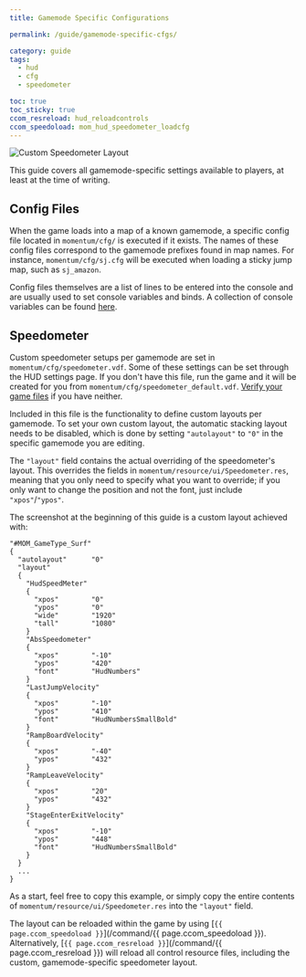 ```yaml
---
title: Gamemode Specific Configurations

permalink: /guide/gamemode-specific-cfgs/

category: guide
tags:
  - hud
  - cfg
  - speedometer

toc: true
toc_sticky: true
ccom_resreload: hud_reloadcontrols
ccom_speedoload: mom_hud_speedometer_loadcfg
---
```


![Custom Speedometer Layout](/assets/images/gamemode-specific-cfgs_guide/custom-speedo-layout.png)

This guide covers all gamemode-specific settings available to players, at least at the time of writing.

## Config Files
When the game loads into a map of a known gamemode, a specific config file located in `momentum/cfg/` is executed if it exists.
The names of these config files correspond to the gamemode prefixes found in map names.
For instance, `momentum/cfg/sj.cfg` will be executed when loading a sticky jump map, such as `sj_amazon`.

Config files themselves are a list of lines to be entered into the console and are usually used to set console variables and binds.
A collection of console variables can be found [here](/categories/#var).

## Speedometer
Custom speedometer setups per gamemode are set in `momentum/cfg/speedometer.vdf`.
Some of these settings can be set through the HUD settings page.
If you don't have this file, run the game and it will be created for you from `momentum/cfg/speedometer_default.vdf`.
[Verify your game files](https://support.steampowered.com/kb_article.php?ref=2037-QEUH-3335) if you have neither.

Included in this file is the functionality to define custom layouts per gamemode. 
To set your own custom layout, the automatic stacking layout needs to be disabled, which is done by setting `"autolayout"` to `"0"` in the specific gamemode you are editing.

The `"layout"` field contains the actual overriding of the speedometer's layout. 
This overrides the fields in `momentum/resource/ui/Speedometer.res`, meaning that you only need to specify what you want to override; if you only want to change the position and not the font, just include `"xpos"`/`"ypos"`.

The screenshot at the beginning of this guide is a custom layout achieved with:
```
"#MOM_GameType_Surf"
{
  "autolayout"		"0"
  "layout"
  {
    "HudSpeedMeter"
    {
      "xpos"		"0"
      "ypos"		"0"
      "wide"		"1920"
      "tall"		"1080"
    }
    "AbsSpeedometer"
    {
      "xpos"		"-10"
      "ypos"		"420"
      "font"		"HudNumbers"
    }
    "LastJumpVelocity"
    {
      "xpos"		"-10"
      "ypos"		"410"
      "font"		"HudNumbersSmallBold"
    }
    "RampBoardVelocity"
    {
      "xpos"		"-40"
      "ypos"		"432"
    }
    "RampLeaveVelocity"
    {
      "xpos"		"20"
      "ypos"		"432"
    }
    "StageEnterExitVelocity"
    {
      "xpos"		"-10"
      "ypos"		"448"
      "font"		"HudNumbersSmallBold"
    }
  }
  ...
}
```

As a start, feel free to copy this example, or simply copy the entire contents of `momentum/resource/ui/Speedometer.res` into the `"layout"` field. 

The layout can be reloaded within the game by using [`{{ page.ccom_speedoload }}`](/command/{{ page.ccom_speedoload }}). 
Alternatively, [`{{ page.ccom_resreload }}`](/command/{{ page.ccom_resreload }}) will reload all control resource files, including the custom, gamemode-specific speedometer layout.
